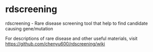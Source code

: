 # rdscreening
 rdscreening - Rare disease screening tool that help to find candidate causing gene/mutation

   For descriptions of rare disease and other useful materials, visit
   https://github.com/chenyu600/rdscreening/wiki
